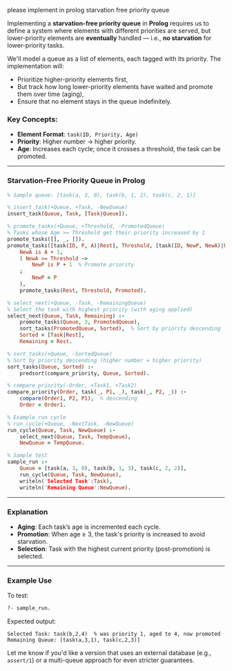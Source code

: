 please implement in prolog starvation free priority queue

Implementing a **starvation-free priority queue** in **Prolog** requires us to define a system where elements with different priorities are served, but lower-priority elements are **eventually** handled — i.e., **no starvation** for lower-priority tasks.

We'll model a queue as a list of elements, each tagged with its priority. The implementation will:

* Prioritize higher-priority elements first,
* But track how long lower-priority elements have waited and promote them over time (aging),
* Ensure that no element stays in the queue indefinitely.

### Key Concepts:

* **Element Format**: `task(ID, Priority, Age)`
* **Priority**: Higher number → higher priority.
* **Age**: Increases each cycle; once it crosses a threshold, the task can be promoted.

---

### Starvation-Free Priority Queue in Prolog

```prolog
% Sample queue: [task(a, 3, 0), task(b, 1, 2), task(c, 2, 1)]

% insert_task(+Queue, +Task, -NewQueue)
insert_task(Queue, Task, [Task|Queue]).

% promote_tasks(+Queue, +Threshold, -PromotedQueue)
% Tasks whose Age >= Threshold get their priority increased by 1
promote_tasks([], _, []).
promote_tasks([task(ID, P, A)|Rest], Threshold, [task(ID, NewP, NewA)|Promoted]) :-
    NewA is A + 1,
    ( NewA >= Threshold ->
        NewP is P + 1  % Promote priority
    ; 
        NewP = P
    ),
    promote_tasks(Rest, Threshold, Promoted).

% select_next(+Queue, -Task, -RemainingQueue)
% Select the task with highest priority (with aging applied)
select_next(Queue, Task, Remaining) :-
    promote_tasks(Queue, 3, PromotedQueue),
    sort_tasks(PromotedQueue, Sorted),  % Sort by priority descending
    Sorted = [Task|Rest],
    Remaining = Rest.

% sort_tasks(+Queue, -SortedQueue)
% Sort by priority descending (higher number = higher priority)
sort_tasks(Queue, Sorted) :-
    predsort(compare_priority, Queue, Sorted).

% compare_priority(-Order, +Task1, +Task2)
compare_priority(Order, task(_, P1, _), task(_, P2, _)) :-
    compare(Order1, P2, P1),  % descending
    Order = Order1.

% Example run cycle
% run_cycle(+Queue, -NextTask, -NewQueue)
run_cycle(Queue, Task, NewQueue) :-
    select_next(Queue, Task, TempQueue),
    NewQueue = TempQueue.

% Sample test
sample_run :-
    Queue = [task(a, 3, 0), task(b, 1, 3), task(c, 2, 2)],
    run_cycle(Queue, Task, NewQueue),
    writeln('Selected Task':Task),
    writeln('Remaining Queue':NewQueue).
```

---

### Explanation

* **Aging**: Each task’s age is incremented each cycle.
* **Promotion**: When age ≥ 3, the task's priority is increased to avoid starvation.
* **Selection**: Task with the highest current priority (post-promotion) is selected.

---

### Example Use

To test:

```prolog
?- sample_run.
```

Expected output:

```
Selected Task: task(b,2,4)  % was priority 1, aged to 4, now promoted
Remaining Queue: [task(a,3,1), task(c,2,3)]
```

Let me know if you'd like a version that uses an external database (e.g., `assert/1`) or a multi-queue approach for even stricter guarantees.
